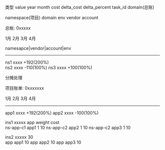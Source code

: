 类型         value   year  month  cost  delta_cost delta_percent task_id
domain(总账)        


namespace(项目)  domain
env
vendor 
account
  
  



总帐: 0xxxxx


1月   2月   3月   4月

namesapce|vendor|account|env

---------
ns1  xxxx  +192(200%)   
ns2  xxxx  -110(100%)
ns3  xxxx  +100(100%)   

分摊处理

项目账单: 0xxxxxxx


1月   2月   3月   4月


----------
app1 xxxx +192(200%)
app2 xxxx -100(100%)

ins1  xxxxx     app   weight   cost   
   ns-app-c1   app1     1      10
   ns-app-c2   app2     1      10
   ns-app-c2   app3     1      10

ins2  xxxxx     30      
   app   app1   10
   app   app2   10
   app   app3   10

